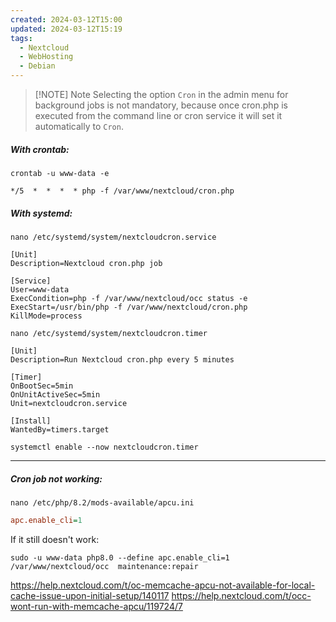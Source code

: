 ```yaml
---
created: 2024-03-12T15:00
updated: 2024-03-12T15:19
tags:
  - Nextcloud
  - WebHosting
  - Debian
---
```

> [!NOTE] Note
> Selecting the option `Cron` in the admin menu for background jobs is not mandatory, because once cron.php is executed from the command line or cron service it will set it automatically to `Cron`.

##### With crontab:
```shell
crontab -u www-data -e
```

```
*/5  *  *  *  * php -f /var/www/nextcloud/cron.php
```

##### With systemd:
```shell
nano /etc/systemd/system/nextcloudcron.service
```

```systemd
[Unit]
Description=Nextcloud cron.php job

[Service]
User=www-data
ExecCondition=php -f /var/www/nextcloud/occ status -e
ExecStart=/usr/bin/php -f /var/www/nextcloud/cron.php
KillMode=process
```

```shell
nano /etc/systemd/system/nextcloudcron.timer
``` 

```systemd
[Unit]
Description=Run Nextcloud cron.php every 5 minutes

[Timer]
OnBootSec=5min
OnUnitActiveSec=5min
Unit=nextcloudcron.service

[Install]
WantedBy=timers.target
```

```shell
systemctl enable --now nextcloudcron.timer
```

___
##### Cron job not working: 
```shell
nano /etc/php/8.2/mods-available/apcu.ini
```

```ini
apc.enable_cli=1
```

If it still doesn't work: 
```shell
sudo -u www-data php8.0 --define apc.enable_cli=1  /var/www/nextcloud/occ  maintenance:repair
```

https://help.nextcloud.com/t/oc-memcache-apcu-not-available-for-local-cache-issue-upon-initial-setup/140117
https://help.nextcloud.com/t/occ-wont-run-with-memcache-apcu/119724/7


